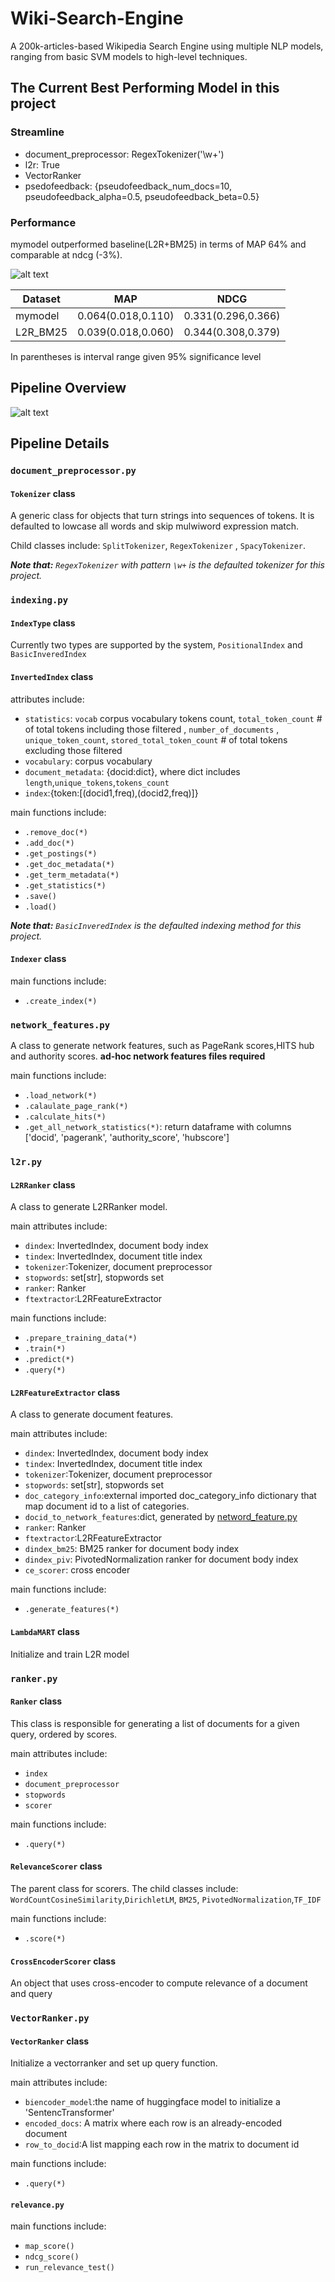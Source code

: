 # Wiki-Search-Engine
A 200k-articles-based Wikipedia Search Engine using multiple NLP models, ranging from basic SVM models to high-level techniques. 

## The Current Best Performing Model in this project
### Streamline
- document_preprocessor: RegexTokenizer('\w+')
- l2r: True
- VectorRanker
- psedofeedback: {pseudofeedback_num_docs=10, pseudofeedback_alpha=0.5, pseudofeedback_beta=0.5}

### Performance
mymodel outperformed baseline(L2R+BM25) in terms of MAP 64% and comparable at ndcg (-3%).

![alt text](image-1.png)

| Dataset | MAP | NDCG |
|---------|-----|------|
| mymodel|   0.064(0.018,0.110)  | 0.331(0.296,0.366)     |
| L2R_BM25   | 0.039(0.018,0.060)    |  0.344(0.308,0.379)    |

In parentheses is interval range given 95% significance level

## Pipeline Overview
![alt text](image.png)

## Pipeline Details
### `document_preprocessor.py`
####  `Tokenizer`  class
A generic class for objects that turn strings into sequences of tokens. It is defaulted to lowcase all words and skip mulwiword expression match. 

Child classes include: `SplitTokenizer`, `RegexTokenizer` , `SpacyTokenizer`.

 <em> **Note that:** `RegexTokenizer` with pattern `\w+` is the defaulted tokenizer for this project. </em>

### `indexing.py`

#### `IndexType` class

Currently two types are supported by the system, `PositionalIndex` and `BasicInveredIndex` 

#### `InvertedIndex` class
attributes include:
- `statistics`: `vocab` corpus vocabulary tokens count, `total_token_count` # of total tokens including those filtered , `number_of_documents` , `unique_token_count`, `stored_total_token_count` # of total tokens excluding those filtered
- `vocabulary`: corpus vocabulary
- `document_metadata`: {docid:dict}, where dict includes `length`,`unique_tokens`,`tokens_count`
- `index`:{token:[(docid1,freq),(docid2,freq)]}

main functions include:
- `.remove_doc(*)`
- `.add_doc(*)`
- `.get_postings(*)`
- `.get_doc_metadata(*)`
- `.get_term_metadata(*)`
- `.get_statistics(*)`
- `.save()`
- `.load()`

 <em> **Note that:** `BasicInveredIndex` is the defaulted indexing method for this project. </em>

#### `Indexer` class
main functions include:
- `.create_index(*)`

### `network_features.py`

A class to generate network features, such as PageRank scores,HITS hub and authority scores. **ad-hoc network features files required**

main functions include:
- `.load_network(*)`
- `.calaulate_page_rank(*)`
- `.calculate_hits(*)`
- `.get_all_network_statistics(*)`: return dataframe with columns ['docid', 'pagerank', 'authority_score', 'hubscore']

### `l2r.py`

#### `L2RRanker` class
A class to generate L2RRanker model.

main attributes include:
- `dindex`: InvertedIndex, document body index
- `tindex`: InvertedIndex, document title index
- `tokenizer`:Tokenizer, document preprocessor
- `stopwords`: set[str], stopwords set
- `ranker`: Ranker
- `ftextractor`:L2RFeatureExtractor

main functions include:
- `.prepare_training_data(*)`
- `.train(*)`
- `.predict(*)`
- `.query(*)`

#### `L2RFeatureExtractor` class

A class to generate document features.

main attributes include:
- `dindex`: InvertedIndex, document body index
- `tindex`: InvertedIndex, document title index
- `tokenizer`:Tokenizer, document preprocessor
- `stopwords`: set[str], stopwords set
- `doc_category_info`:external imported doc_category_info dictionary that map document id to a list of categories.
- `docid_to_network_features`:dict, generated by [netword_feature.py](network_features.py)
- `ranker`: Ranker
- `ftextractor`:L2RFeatureExtractor
- `dindex_bm25`: BM25 ranker for document body index
- `dindex_piv`: PivotedNormalization ranker for document body index
- `ce_scorer`: cross encoder

main functions include:
- `.generate_features(*)`

#### `LambdaMART` class

Initialize and train L2R model


### `ranker.py`
#### `Ranker` class
This class is responsible for generating a list of documents for a given query, ordered by scores.

main attributes include:
- `index`
- `document_preprocessor`
- `stopwords`
- `scorer`

main functions include:
- `.query(*)`

#### `RelevanceScorer` class

The parent class for scorers. The child classes include: ` WordCountCosineSimilarity`,`DirichletLM`, `BM25`, `PivotedNormalization`,`TF_IDF`

main functions include:
- `.score(*)`


#### `CrossEncoderScorer` class

An object that uses cross-encoder to compute relevance of a document and query


### `VectorRanker.py`

#### `VectorRanker` class

Initialize a vectorranker and set up query function.

main attributes include:
- `biencoder_model`:the name of huggingface model to initialize a 'SentencTransformer'
- `encoded_docs`: A matrix where each row is an already-encoded document
- `row_to_docid`:A list mapping each row in the matrix to document id

main functions include:
- `.query(*)`

#### `relevance.py`

main functions include:
- `map_score()`
- `ndcg_score()`
- `run_relevance_test()`



